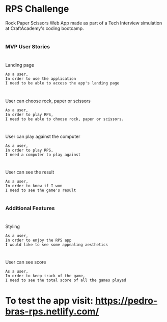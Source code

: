 # RPS Challenge

Rock Paper Scissors Web App made as part of a Tech Interview simulation at CraftAcademy's coding bootcamp.
#
#

### MVP User Stories
#

Landing page
```
As a user,
In order to use the application
I need to be able to access the app's landing page
```
#
User can choose rock, paper or scissors
```
As a user,
In order to play RPS,
I need to be able to choose rock, paper or scissors.
```
#
User can play against the computer
```
As a user,
In order to play RPS,
I need a computer to play against
```
#
User can see the result
```
As a user,
In order to know if I won
I need to see the game's result
```
#
### Additional Features
#
Styling
```
As a user,
In order to enjoy the RPS app
I would like to see some appealing aesthetics
```
#
User can see score
```
As a user,
In order to keep track of the game,
I need to see the total score of all the games played
```
#
# To test the app visit: https://pedro-bras-rps.netlify.com/